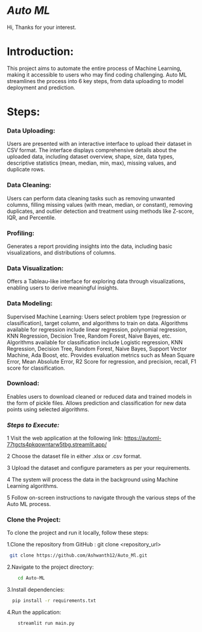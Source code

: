 # _Auto ML_

Hi, Thanks for your interest.

# Introduction:
 This project aims to automate the entire process of Machine Learning, making it accessible to users who may find coding challenging. Auto ML streamlines the process into 6 key steps, from data uploading to model deployment and prediction.

# Steps:

### Data Uploading:

Users are presented with an interactive interface to upload their dataset in CSV format.
The interface displays comprehensive details about the uploaded data, including dataset overview, shape, size, data types, descriptive statistics (mean, median, min, max), missing values, and duplicate rows.
### Data Cleaning:

Users can perform data cleaning tasks such as removing unwanted columns, filling missing values (with mean, median, or constant), removing duplicates, and outlier detection and treatment using methods like Z-score, IQR, and Percentile.
### Profiling:

Generates a report providing insights into the data, including basic visualizations, and distributions of columns.
### Data Visualization:

Offers a Tableau-like interface for exploring data through visualizations, enabling users to derive meaningful insights.
### Data Modeling:

Supervised Machine Learning: Users select problem type (regression or classification), target column, and algorithms to train on data.
Algorithms available for regression include linear regression, polynomial regression, KNN Regression, Decision Tree, Random Forest, Naive Bayes, etc.
Algorithms available for classification include Logistic regression, KNN Regression, Decision Tree, Random Forest, Naive Bayes, Support Vector Machine, Ada Boost, etc.
Provides evaluation metrics such as Mean Square Error, Mean Absolute Error, R2 Score for regression, and precision, recall, F1 score for classification.
### Download:

Enables users to download cleaned or reduced data and trained models in the form of pickle files.
Allows prediction and classification for new data points using selected algorithms.

### _Steps to Execute:_

1 Visit the web application at the following link:  https://automl-77tgcts4pkqowntarw5tbg.streamlit.app/

2 Choose the dataset file in either .xlsx or .csv format.

3 Upload the dataset and configure parameters as per your requirements.

4 The system will process the data in the background using Machine Learning algorithms.

5 Follow on-screen instructions to navigate through the various steps of the Auto ML process.


### Clone the Project:

To clone the project and run it locally, follow these steps:

1.Clone the repository from GitHub  :
    git clone <repository_url>
```bash
 git clone https://github.com/Ashwanth12/Auto_Ml.git
```
2.Navigate to the project directory:
```bash
    cd Auto-ML
```
 
3.Install dependencies:
  ```bash
    pip install -r requirements.txt
```  
4.Run the application:
```bash
    streamlit run main.py
```
    
